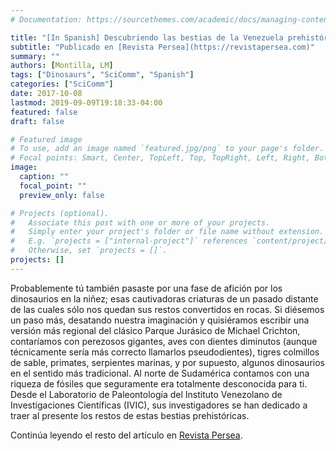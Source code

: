 ```yaml
---
# Documentation: https://sourcethemes.com/academic/docs/managing-content/

title: "[In Spanish] Descubriendo las bestias de la Venezuela prehistórica"
subtitle: "Publicado en [Revista Persea](https://revistapersea.com)"
summary: ""
authors: [Montilla, LM]
tags: ["Dinosaurs", "SciComm", "Spanish"]
categories: ["SciComm"]
date: 2017-10-08
lastmod: 2019-09-09T19:18:33-04:00
featured: false
draft: false

# Featured image
# To use, add an image named `featured.jpg/png` to your page's folder.
# Focal points: Smart, Center, TopLeft, Top, TopRight, Left, Right, BottomLeft, Bottom, BottomRight.
image:
  caption: ""
  focal_point: ""
  preview_only: false

# Projects (optional).
#   Associate this post with one or more of your projects.
#   Simply enter your project's folder or file name without extension.
#   E.g. `projects = ["internal-project"]` references `content/project/deep-learning/index.md`.
#   Otherwise, set `projects = []`.
projects: []
---
```

Probablemente tú también pasaste por una fase de afición por los dinosaurios en la niñez; esas cautivadoras criaturas de un pasado distante de las cuales sólo nos quedan sus restos convertidos en rocas. Si diésemos un paso más, desatando nuestra imaginación y quisiéramos escribir una versión más regional del clásico Parque Jurásico de Michael Crichton, contaríamos con perezosos gigantes, aves con dientes diminutos (aunque técnicamente sería más correcto llamarlos pseudodientes), tigres colmillos de sable, primates, serpientes marinas, y por supuesto, algunos dinosaurios en el sentido más tradicional. Al norte de Sudamérica contamos con una riqueza de fósiles que seguramente era totalmente desconocida para ti. Desde el Laboratorio de Paleontología del Instituto Venezolano de Investigaciones Científicas (IVIC), sus investigadores se han dedicado a traer al presente los restos de estas bestias prehistóricas.

Continúa leyendo el resto del artículo en [Revista Persea](https://revistapersea.com/ciencias-de-la-vida/descubriendo-las-bestias-de-la-venezuela-prehistrica/).